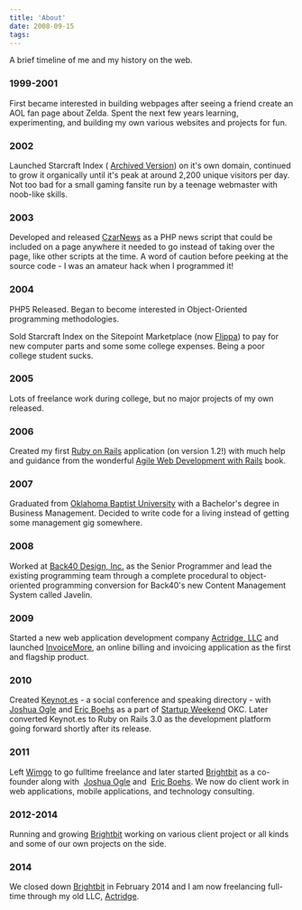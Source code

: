 ```yaml
---
title: 'About'
date: 2008-09-15
tags:
---
```


A brief timeline of me and my history on the web.

### 1999-2001
First became interested in building webpages after seeing a friend create an
AOL fan page about Zelda. Spent the next few years learning, experimenting, and
building my own various websites and projects for fun.

### 2002
Launched Starcraft Index ( [Archived
  Version](http://web.archive.org/web/20020925161223/http://scindex.com/)) on
it's own domain, continued to grow it organically until it's peak at around
2,200 unique visitors per day. Not too bad for a small gaming fansite run by a
teenage webmaster with noob-like skills.

### 2003

Developed and released [CzarNews](http://www.czaries.net/scripts/czarnews.php)
as a PHP news script that could be included on a page anywhere it needed to go
instead of taking over the page, like other scripts at the time.  A word of
caution before peeking at the source code - I was an amateur hack when I
programmed it!

### 2004

PHP5 Released. Began to become interested in Object-Oriented programming methodologies.

Sold Starcraft Index on the Sitepoint Marketplace (now
  [Flippa](http://www.flippa.com)) to pay for new computer parts and some
some college expenses. Being a poor college student sucks.

### 2005

Lots of freelance work during college, but no major projects of my own released.

### 2006

Created my first
[Ruby on Rails](http://rubyonrails.org) application (on version 1.2!) with much help and guidance from the wonderful
[Agile Web Development with Rails](http://pragprog.com/titles/rails4/agile-web-development-with-rails) book.

### 2007

Graduated from [Oklahoma Baptist University](http://www.okbu.edu) with a
Bachelor's degree in Business Management. Decided to write code for a living
instead of getting some management gig somewhere.

### 2008

Worked at [Back40 Design, Inc.](http://www.back40design.com) as the Senior
Programmer and lead the existing programming team through a complete procedural
to object-oriented programming conversion for Back40's new Content Management
System called Javelin.

### 2009

Started a new web application development company [Actridge,
LLC](http://www.actridge.com) and launched
[InvoiceMore](http://www.invoicemore.com), an online billing and
invoicing application as the first and flagship product.

### 2010

Created
[Keynot.es](http://keynot.es) - a social conference and speaking directory - with
[Joshua Ogle](http://joshuaogle.com) and
[Eric Boehs](http://ericboehs.com) as a part of
[Startup Weekend](http://startupweekend.org) OKC. Later converted Keynot.es to
Ruby on Rails 3.0 as the development platform going forward shortly after its
release.

### 2011

Left
[Wimgo](http://wimgo.com) to go fulltime freelance and later started
[Brightbit](http://brightbit.com) as a co-founder along with 
[Joshua Ogle](http://joshuaogle.com) and 
[Eric Boehs](http://ericboehs.com). We now do client work in web applications,
mobile applications, and technology consulting.

### 2012-2014

Running and growing [Brightbit](http://brightbit.com) working on various client
project or all kinds and some of our own projects on the side.

### 2014

We closed down [Brightbit](http://brightbit.com) in February 2014 and I am now
freelancing full-time through my old LLC, [Actridge](http://www.actridge.com).

